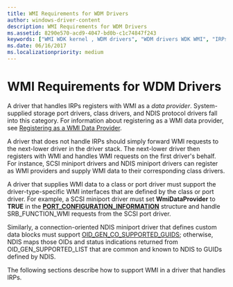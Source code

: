```yaml
---
title: WMI Requirements for WDM Drivers
author: windows-driver-content
description: WMI Requirements for WDM Drivers
ms.assetid: 8290e570-acd9-4047-bd0b-c1c74847f243
keywords: ["WMI WDK kernel , WDM drivers", "WDM drivers WDK WMI", "IRPs WDK WMI", "requests WDK WMI", "WMI WDK kernel , requests", "data providers WDK WMI"]
ms.date: 06/16/2017
ms.localizationpriority: medium
---
```


# WMI Requirements for WDM Drivers





A driver that handles IRPs registers with WMI as a *data provider*. System-supplied storage port drivers, class drivers, and NDIS protocol drivers fall into this category. For information about registering as a WMI data provider, see [Registering as a WMI Data Provider](registering-as-a-wmi-data-provider.md).

A driver that does not handle IRPs should simply forward WMI requests to the next-lower driver in the driver stack. The next-lower driver then registers with WMI and handles WMI requests on the first driver's behalf. For instance, SCSI miniport drivers and NDIS miniport drivers can register as WMI providers and supply WMI data to their corresponding class drivers.

A driver that supplies WMI data to a class or port driver must support the driver-type-specific WMI interfaces that are defined by the class or port driver. For example, a SCSI miniport driver must set **WmiDataProvider** to **TRUE** in the [**PORT\_CONFIGURATION\_INFORMATION**](https://msdn.microsoft.com/library/windows/hardware/ff563900) structure and handle SRB\_FUNCTION\_WMI requests from the SCSI port driver.

Similarly, a connection-oriented NDIS miniport driver that defines custom data blocks must support [OID\_GEN\_CO\_SUPPORTED\_GUIDS](https://msdn.microsoft.com/library/windows/hardware/ff569566); otherwise, NDIS maps those OIDs and status indications returned from OID\_GEN\_SUPPORTED\_LIST that are common and known to NDIS to GUIDs defined by NDIS.

The following sections describe how to support WMI in a driver that handles IRPs.

 

 




